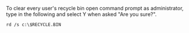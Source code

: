To clear every user's recycle bin open command prompt as administrator, type in the following and select Y when asked "Are you sure?". 

`rd /s c:\$RECYCLE.BIN`
